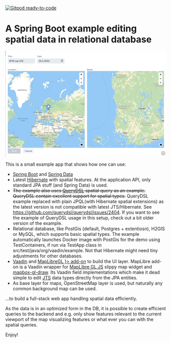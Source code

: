 [![Gitpod ready-to-code](https://img.shields.io/badge/Gitpod-ready--to--code-blue?logo=gitpod)](https://gitpod.io/#https://github.com/mstahv/spring-boot-spatial-example)

# A Spring Boot example editing spatial data in relational database

![Alt text](./screenshot.png?raw=true "Screenshot")

This is a small example app that shows how one can use:

 * [Spring Boot](http://projects.spring.io/spring-boot/) and [Spring Data](https://spring.io/projects/spring-data)
 * Latest [Hibernate](http://hibernate.org/orm/) with spatial features. At the application API, only standard JPA stuff (and Spring Data) is used.
 * ~~The example also uses [QueryDSL](http://www.querydsl.com) spatial query as an example. QueryDSL contain excellent support for spatial types.~~ QueryDSL example replaced with plain JPQL(with Hibernate spatial extensions) as the latest version is not compatible with latest JTS/Hibernate. See https://github.com/querydsl/querydsl/issues/2404. If you want to see the example of QueryDSL usage in this setup, check out a bit older version of the example.
 * Relational database, like PostGis (default, Postgres + extentiosn), H2GIS or MySQL, which supports basic spatial types. The example automatically launches Docker image with PostGis for the demo using TestContainers, if run via TestApp class in src/test/java/org/vaadin/example. Not that Hibernate might need tiny adjustments for other databases.
 * [Vaadin](https://vaadin.com/) and [MapLibreGL }> add-on](https://vaadin.com/directory/component/maplibregl--add-on) to build the UI layer. MapLibre add-on is a Vaadin wrapper for [MapLibre GL JS](https://github.com/maplibre/maplibre-gl-js) slippy map widget and [mapbox-gl-draw](https://github.com/mapbox/mapbox-gl-draw). Its Vaadin field implementations which make it dead simple to edit [JTS](https://locationtech.github.io/jts/) data types directly from the JPA entities.
 * As base layer for maps, OpenStreetMap layer is used, but naturally any common background map can be used.

...to build a full-stack web app handling spatial data efficiently.

As the data is in an optimized form in the DB, it is possible to create efficient queries to the backend and e.g. only show features relevant to the current viewport of the map visualizing features or what ever you can with the spatial queries.

Enjoy!
